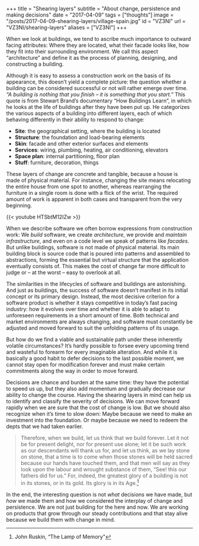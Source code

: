 +++
title = "Shearing layers"
subtitle = "About change, persistence and making decisions"
date = "2017-04-09"
tags = ["thoughts"]
image = "/posts/2017-04-09-shearing-layers/village-spain.jpg"
id = "VZ3NI"
url = "VZ3NI/shearing-layers"
aliases = ["VZ3NI"]
+++

When we look at buildings, we tend to ascribe much importance to outward facing attributes: Where they are located, what their facade looks like, how they fit into their surrounding environment. We call this aspect “architecture” and define it as the process of planning, designing, and constructing a building.

Although it is easy to assess a construction work on the basis of its appearance, this doesn’t yield a complete picture: the question whether a building can be considered successful or not will rather emerge over time. *“A building is nothing that you finish – it is something that you start.”* This quote is from Stewart Brand’s documentary “How Buildings Learn”, in which he looks at the life of buildings after they have been put up. He categorizes the various aspects of a building into different layers, each of which behaving differently in their ability to respond to change:

- **Site**: the geographical setting, where the building is located
- **Structure**: the foundation and load-bearing elements
- **Skin**: facade and other exterior surfaces and elements
- **Services**: wiring, plumbing, heating, air conditioning, elevators
- **Space plan**: internal partitioning, floor plan
- **Stuff**: furniture, decoration, things

These layers of change are concrete and tangible, because a house is made of physical material. For instance, changing the site means relocating the entire house from one spot to another, whereas rearranging the furniture in a single room is done with a flick of the wrist. The required amount of work is apparent in both cases and transparent from the very beginning.

<div>{{< youtube HTSbtM12IZw >}}</div>

When we describe software we often borrow expressions from construction work: We *build* software, we create *architecture*, we provide and *maintain infrastructure*, and even on a code level we speak of patterns like *facades*. But unlike buildings, software is not made of physical material. Its main building block is source code that is poured into patterns and assembled to abstractions, forming the essential but virtual structure that the application eventually consists of. This makes the cost of change far more difficult to judge or – at the worst – easy to overlook at all.

The similarities in the lifecycles of software and buildings are astonishing. And just as buildings, the success of software doesn’t manifest in its initial concept or its primary design. Instead, the most decisive criterion for a software product is whether it stays competitive in today’s fast pacing industry: how it evolves over time and whether it is able to adapt to unforeseen requirements in a short amount of time. Both technical and market environments are always changing, and software must constantly be adjusted and moved forward to suit the unfolding patterns of its usage.

But how do we find a viable and sustainable path under these inherently volatile circumstances? It’s hardly possible to forsee every upcoming trend and wasteful to forearm for every imaginable alteration. And while it is basically a good habit to defer decisions to the last possible moment, we cannot stay open for modification forever and must make certain commitments along the way in order to move forward.

Decisions are chance and burden at the same time: they have the potential to speed us up, but they also add momentum and gradually decrease our ability to change the course. Having the shearing layers in mind can help us to identify and classify the severity of decisions. We can move forward rapidly when we are sure that the cost of change is low. But we should also recognize when it’s time to slow down: Maybe because we need to make an investment into the foundation. Or maybe because we need to redeem the depts that we had taken earlier.

> Therefore, when we build, let us think that we build forever. Let it not be for present delight, nor for present use alone; let it be such work as our descendants will thank us for, and let us think, as we lay stone on stone, that a time is to come when those stones will be held sacred because our hands have touched them, and that men will say as they look upon the labour and wrought substance of them, “See! this our fathers did for us.” For, indeed, the greatest glory of a building is not in its stones, or in its gold. Its glory is in its Age.[^1]

In the end, the interesting question is not *what* decisions we have made, but *how* we made them and how we considered the interplay of change and persistence. We are not just building for the here and now. We are working on products that grow through our steady contributions and that stay alive because we build them with change in mind.


[^1]: John Ruskin, “The Lamp of Memory”
